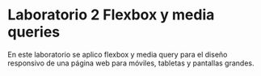 <h1>Laboratorio 2 Flexbox y media queries</h1>
<p>En este laboratorio se aplico flexbox y media query para el diseño responsivo de una página web para móviles, tabletas y pantallas grandes.</p>